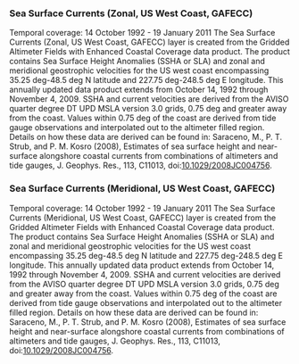 ### Sea Surface Currents (Zonal, US West Coast, GAFECC)
Temporal coverage: 14 October 1992 - 19 January 2011
The Sea Surface Currents (Zonal, US West Coast, GAFECC) layer is created from the Gridded Altimeter Fields with Enhanced Coastal Coverage data product. The product contains Sea Surface Height Anomalies (SSHA or SLA) and zonal and meridional geostrophic velocities for the US west coast encompassing 35.25 deg-48.5 deg N latitude and 227.75 deg-248.5 deg E longitude. This annually updated data product extends from October 14, 1992 through November 4, 2009. SSHA and current velocities are derived from the AVISO quarter degree DT UPD MSLA version 3.0 grids, 0.75 deg and greater away from the coast.  Values within 0.75 deg of the coast are derived from tide gauge observations and interpolated out to the altimeter filled region.  Details on how these data are derived can be found in: Saraceno, M., P. T. Strub, and P. M. Kosro (2008), Estimates of sea surface height and near-surface alongshore coastal currents from combinations of altimeters and tide gauges, J. Geophys. Res., 113, C11013, doi:[10.1029/2008JC004756](https://doi.org/10.1029/2008JC004756).

### Sea Surface Currents (Meridional, US West Coast, GAFECC)
Temporal coverage: 14 October 1992 - 19 January 2011
The Sea Surface Currents (Meridional, US West Coast, GAFECC) layer is created from the Gridded Altimeter Fields with Enhanced Coastal Coverage data product. The product contains Sea Surface Height Anomalies (SSHA or SLA) and zonal and meridional geostrophic velocities for the US west coast encompassing 35.25 deg-48.5 deg N latitude and 227.75 deg-248.5 deg E longitude. This annually updated data product extends from October 14, 1992 through November 4, 2009. SSHA and current velocities are derived from the AVISO quarter degree DT UPD MSLA version 3.0 grids, 0.75 deg and greater away from the coast.  Values within 0.75 deg of the coast are derived from tide gauge observations and interpolated out to the altimeter filled region.  Details on how these data are derived can be found in: Saraceno, M., P. T. Strub, and P. M. Kosro (2008), Estimates of sea surface height and near-surface alongshore coastal currents from combinations of altimeters and tide gauges, J. Geophys. Res., 113, C11013, doi:[10.1029/2008JC004756](https://doi.org/10.1029/2008JC004756).
